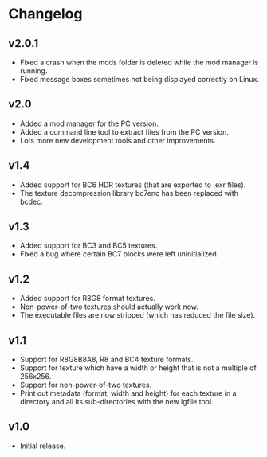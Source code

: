 # Changelog

## v2.0.1

- Fixed a crash when the mods folder is deleted while the mod manager is running.
- Fixed message boxes sometimes not being displayed correctly on Linux.

## v2.0

- Added a mod manager for the PC version.
- Added a command line tool to extract files from the PC version.
- Lots more new development tools and other improvements.

## v1.4

- Added support for BC6 HDR textures (that are exported to .exr files).
- The texture decompression library bc7enc has been replaced with bcdec.

## v1.3

- Added support for BC3 and BC5 textures.
- Fixed a bug where certain BC7 blocks were left uninitialized.

## v1.2

- Added support for R8G8 format textures.
- Non-power-of-two textures should actually work now.
- The executable files are now stripped (which has reduced the file size).

## v1.1

- Support for R8G8B8A8, R8 and BC4 texture formats.
- Support for texture which have a width or height that is not a multiple of 256x256.
- Support for non-power-of-two textures.
- Print out metadata (format, width and height) for each texture in a directory and all its sub-directories with the new igfile tool.

## v1.0

- Initial release.

